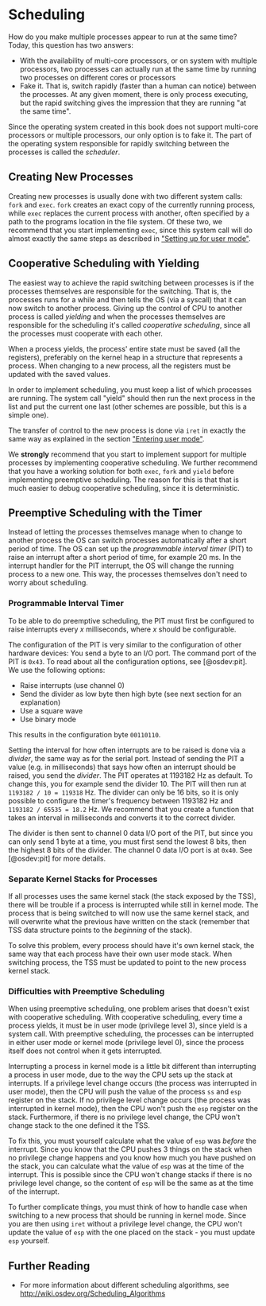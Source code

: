 # Scheduling
How do you make multiple processes appear to run at the same time? Today, this
question has two answers:

- With the availability of multi-core processors, or on system with multiple
  processors, two processes can actually run at the same time by running two
  processes on different cores or processors
- Fake it. That is, switch rapidly (faster than a human can notice) between
  the processes. At any given moment, there is only process executing, but the
  rapid switching gives the impression that they are running "at the same
  time".

Since the operating system created in this book does not support multi-core
processors or multiple processors, our only option is to fake it. The part of
the operating system responsible for rapidly switching between the processes is
called the _scheduler_.

## Creating New Processes
Creating new processes is usually done with two different system calls: `fork`
and `exec`. `fork` creates an exact copy of the currently running process,
while `exec` replaces the current process with another, often specified by a
path to the programs location in the file system. Of these two, we recommend
that you start implementing `exec`, since this system call will do almost
exactly the same steps as described in ["Setting up for user
mode"](#setting-up-for-user-mode).

## Cooperative Scheduling with Yielding
The easiest way to achieve the rapid switching between processes is if the
processes themselves are responsible for the switching. That is, the processes
runs for a while and then tells the OS (via a syscall) that it can now switch
to another process. Giving up the control of CPU to another process is called
_yielding_ and when the processes themselves are responsible for the
scheduling it's called _cooperative scheduling_, since all the processes must
cooperate with each other.

When a process yields, the process' entire state must be saved (all the
registers), preferably on the kernel heap in a structure that represents a
process. When changing to a new process, all the registers must be updated with
the saved values.

In order to implement scheduling, you must keep a list of which processes are
running. The system call "yield" should then run the next process in the list
and put the current one last (other schemes are possible, but this is a simple
one).

The transfer of control to the new process is done via `iret` in exactly the
same way as explained in the section
["Entering user mode"](#entering-user-mode).

We __strongly__ recommend that you start to implement support for multiple
processes by implementing cooperative scheduling. We further recommend that you
have a working solution for both `exec`, `fork` and `yield` before implementing
preemptive scheduling. The reason for this is that that is much easier to debug
cooperative scheduling, since it is deterministic.

## Preemptive Scheduling with the Timer
Instead of letting the processes themselves manage when to change to another
process the OS can switch processes automatically after a short period of time.
The OS can set up the _programmable interval timer_ (PIT) to raise an interrupt
after a short period of time, for example 20 ms. In the interrupt handler for
the PIT interrupt, the OS will change the running process to a new one. This
way, the processes themselves don't need to worry about scheduling.

### Programmable Interval Timer
To be able to do preemptive scheduling, the PIT must first be configured to
raise interrupts every _x_ milliseconds, where _x_ should be configurable.

The configuration of the PIT is very similar to the configuration of other
hardware devices: You send a byte to an I/O port. The command port of the PIT
is `0x43`. To read about all the configuration options, see [@osdev:pit]. We
use the following options:

- Raise interrupts (use channel 0)
- Send the divider as low byte then high byte (see next section for an
  explanation)
- Use a square wave
- Use binary mode

This results in the configuration byte `00110110`.

Setting the interval for how often interrupts are to be raised is done via a
_divider_, the same way as for the serial port. Instead of sending the PIT a
value (e.g. in milliseconds) that says how often an interrupt should be raised,
you send the _divider_. The PIT operates at 1193182 Hz as default. To change
this, you for example send the divider 10. The PIT will then run at `1193182 /
10 = 119318` Hz. The divider can only be 16 bits, so it is only possible to
configure the timer's frequency between 1193182 Hz and `1193182 / 65535 = 18.2`
Hz. We recommend that you create a function that takes an interval in
milliseconds and converts it to the correct divider.

The divider is then sent to channel 0 data I/O port of the PIT, but since you
can only send 1 byte at a time, you must first send the lowest 8 bits, then the
highest 8 bits of the divider. The channel 0 data I/O port is at `0x40`. See
[@osdev:pit] for more details.

### Separate Kernel Stacks for Processes
If all processes uses the same kernel stack (the stack exposed by the TSS),
there will be trouble if a process is interrupted while still in kernel mode.
The process that is being switched to will now use the same kernel stack, and
will overwrite what the previous have written on the stack (remember that TSS
data structure points to the _beginning_ of the stack).

To solve this problem, every process should have it's own kernel stack, the
same way that each process have their own user mode stack. When switching
process, the TSS must be updated to point to the new process kernel stack.

### Difficulties with Preemptive Scheduling
When using preemptive scheduling, one problem arises that doesn't exist with
cooperative scheduling. With cooperative scheduling, every time a process
yields, it must be in user mode (privilege level 3), since yield is a system
call. With preemptive scheduling, the processes can be interrupted in either
user mode or kernel mode (privilege level 0), since the process itself does not 
control when it gets interrupted.

Interrupting a process in kernel mode is a little bit different than
interrupting a process in user mode, due to the way the CPU sets up the stack
at interrupts. If a privilege level change occurs (the process was interrupted
in user mode), then the CPU will push the value of the process `ss` and `esp`
register on the stack. If no privilege level change occurs (the process was
interrupted in kernel mode), then the CPU won't push the `esp` register on the
stack. Furthermore, if there is no privilege level change, the CPU won't change
stack to the one defined it the TSS.

To fix this, you must yourself calculate what the value of `esp` was _before_
the interrupt. Since you know that the CPU pushes 3 things on the stack when no
privilege change happens and you know how much you have pushed on the stack,
you can calculate what the value of `esp` was at the time of the interrupt.
This is possible since the CPU won't change stacks if there is no privilege
level change, so the content of `esp` will be the same as at the time of the
interrupt.

To further complicate things, you must think of how to handle case when
switching to a new process that should be running in kernel mode. Since you are
then using `iret` without a privilege level change, the CPU won't update the
value of `esp` with the one placed on the stack - you must update `esp`
yourself.

## Further Reading
- For more information about different scheduling algorithms, see
  <http://wiki.osdev.org/Scheduling_Algorithms>
